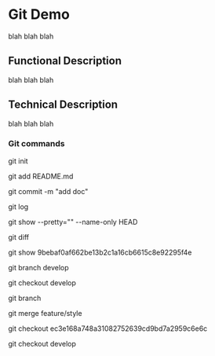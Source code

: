 # Git Demo

blah blah blah

## Functional Description

blah blah blah

## Technical Description

blah blah blah

### Git commands

git init

git add README.md

git commit -m "add doc"

git log

git show --pretty="" --name-only HEAD

git diff

git show 9bebaf0af662be13b2c1a16cb6615c8e92295f4e

git branch develop

git checkout develop

git branch

git merge feature/style

git checkout ec3e168a748a31082752639cd9bd7a2959c6e6c

git checkout develop